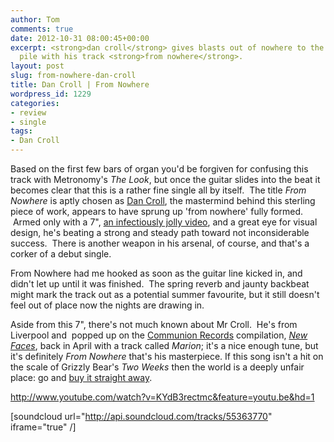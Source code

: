 ```yaml
---
author: Tom
comments: true
date: 2012-10-31 08:00:45+00:00
excerpt: <strong>dan croll</strong> gives blasts out of nowhere to the top of the
  pile with his track <strong>from nowhere</strong>.
layout: post
slug: from-nowhere-dan-croll
title: Dan Croll | From Nowhere
wordpress_id: 1229
categories:
- review
- single
tags: 
- Dan Croll
---
```


Based on the first few bars of organ you'd be forgiven for confusing this track with Metronomy's _The Look_, but once the guitar slides into the beat it becomes clear that this is a rather fine single all by itself.  The title _From Nowhere_ is aptly chosen as [Dan Croll](http://www.dancroll.com/Dan_Croll/HOME.html), the mastermind behind this sterling piece of work, appears to have sprung up 'from nowhere' fully formed.  Armed only with a 7", [an infectiously jolly video](http://www.youtube.com/watch?v=KYdB3rectmc&feature=youtu.be&hd=1), and a great eye for visual design, he's beating a strong and steady path toward not inconsiderable success.  There is another weapon in his arsenal, of course, and that's a corker of a debut single.

From Nowhere had me hooked as soon as the guitar line kicked in, and didn't let up until it was finished.  The spring reverb and jaunty backbeat might mark the track out as a potential summer favourite, but it still doesn't feel out of place now the nights are drawing in.

Aside from this 7", there's not much known about Mr Croll.  He's from Liverpool and  popped up on the [Communion Records](http://www.communionmusic.co.uk/) compilation, [_New Faces_](http://www.amazon.co.uk/Communion-New-Faces/dp/B007QAO4JK/ref=sr_1_1?ie=UTF8&qid=1351633718&sr=8-1), back in April with a track called _Marion_; it's a nice enough tune, but it's definitely _From Nowhere_ that's his masterpiece. If this song isn't a hit on the scale of Grizzly Bear's _Two Weeks_ then the world is a deeply unfair place: go and [buy it straight away](http://dancroll.bigcartel.com/product/from-nowhere).

http://www.youtube.com/watch?v=KYdB3rectmc&feature=youtu.be&hd=1

[soundcloud url="http://api.soundcloud.com/tracks/55363770" iframe="true" /]

